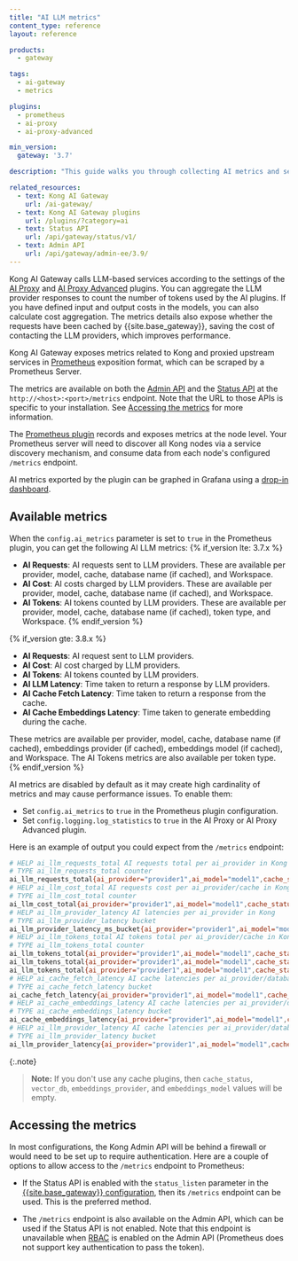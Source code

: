 ```yaml
---
title: "AI LLM metrics"
content_type: reference
layout: reference

products:
  - gateway

tags:
  - ai-gateway
  - metrics

plugins:
  - prometheus
  - ai-proxy
  - ai-proxy-advanced

min_version:
  gateway: '3.7'

description: "This guide walks you through collecting AI metrics and sending them to Prometheus."

related_resources:
  - text: Kong AI Gateway
    url: /ai-gateway/
  - text: Kong AI Gateway plugins
    url: /plugins/?category=ai
  - text: Status API
    url: /api/gateway/status/v1/
  - text: Admin API
    url: /api/gateway/admin-ee/3.9/
---
```


Kong AI Gateway calls LLM-based services according to the settings of the [AI Proxy](/plugins/ai-proxy/) and [AI Proxy Advanced](/plugins/ai-proxy-advanced/) plugins.
You can aggregate the LLM provider responses to count the number of tokens used by the AI plugins.
If you have defined input and output costs in the models, you can also calculate cost aggregation.
The metrics details also expose whether the requests have been cached by {{site.base_gateway}}, saving the cost of contacting the LLM providers, which improves performance.

Kong AI Gateway exposes metrics related to Kong and proxied upstream services in 
[Prometheus](https://prometheus.io/docs/introduction/overview/) 
exposition format, which can be scraped by a Prometheus Server.

The metrics are available on both the [Admin API](/api/gateway/admin-ee/) and the 
[Status API](/api/gateway/status/)  at the `http://<host>:<port>/metrics` endpoint. 
Note that the URL to those APIs is specific to your
installation. See [Accessing the metrics](#accessing-the-metrics) for more information.

The [Prometheus plugin](/plugins/prometheus/) records and exposes metrics at the node level. Your Prometheus
server will need to discover all Kong nodes via a service discovery mechanism,
and consume data from each node's configured `/metrics` endpoint.

AI metrics exported by the plugin can be graphed in Grafana using a [drop-in
dashboard](https://grafana.com/grafana/dashboards/21162-kong-cx-ai/).

## Available metrics

When the `config.ai_metrics` parameter is set to `true` in the Prometheus plugin, you can get the following AI LLM metrics:
{% if_version lte: 3.7.x %}
- **AI Requests**: AI requests sent to LLM providers.
  These are available per provider, model, cache, database name (if cached), and Workspace.
- **AI Cost**: AI costs charged by LLM providers.
  These are available per provider, model, cache, database name (if cached), and Workspace.
- **AI Tokens**: AI tokens counted by LLM providers.
  These are available per provider, model, cache, database name (if cached), token type, and Workspace.
{% endif_version %}

{% if_version gte: 3.8.x %}
- **AI Requests**: AI request sent to LLM providers.
- **AI Cost**: AI cost charged by LLM providers.
- **AI Tokens**: AI tokens counted by LLM providers.
- **AI LLM Latency**: Time taken to return a response by LLM providers.
- **AI Cache Fetch Latency**: Time taken to return a response from the cache.
- **AI Cache Embeddings Latency**: Time taken to generate embedding during the cache.

These metrics are available per provider, model, cache, database name (if cached), embeddings provider (if cached), embeddings model (if cached), and Workspace. The AI Tokens metrics are also available per token type.
{% endif_version %}

AI metrics are disabled by default as it may create high cardinality of metrics and may
cause performance issues. To enable them:

* Set `config.ai_metrics` to `true` in the Prometheus plugin configuration.
* Set `config.logging.log_statistics` to `true` in the AI Proxy or AI Proxy Advanced plugin.

Here is an example of output you could expect from the `/metrics` endpoint:

```sh
# HELP ai_llm_requests_total AI requests total per ai_provider in Kong
# TYPE ai_llm_requests_total counter
ai_llm_requests_total{ai_provider="provider1",ai_model="model1",cache_status="hit",vector_db="redis",embeddings_provider="openai",embeddings_model="text-embedding-3-large",Workspace="workspace1"} 100
# HELP ai_llm_cost_total AI requests cost per ai_provider/cache in Kong
# TYPE ai_llm_cost_total counter
ai_llm_cost_total{ai_provider="provider1",ai_model="model1",cache_status="hit",vector_db="redis",embeddings_provider="openai",embeddings_model="text-embedding-3-large",Workspace="workspace1"} 50
# HELP ai_llm_provider_latency AI latencies per ai_provider in Kong
# TYPE ai_llm_provider_latency bucket
ai_llm_provider_latency_ms_bucket{ai_provider="provider1",ai_model="model1",cache_status="",vector_db="",embeddings_provider="",embeddings_model="",Workspace="workspace1",le="+Inf"} 2
# HELP ai_llm_tokens_total AI tokens total per ai_provider/cache in Kong
# TYPE ai_llm_tokens_total counter
ai_llm_tokens_total{ai_provider="provider1",ai_model="model1",cache_status="",vector_db="",embeddings_provider="",embeddings_model="",token_type="prompt_tokens",Workspace="workspace1"} 1000
ai_llm_tokens_total{ai_provider="provider1",ai_model="model1",cache_status="",vector_db="",embeddings_provider="",embeddings_model="",token_type="completion_tokens",Workspace="workspace1"} 2000
ai_llm_tokens_total{ai_provider="provider1",ai_model="model1",cache_status="hit",vector_db="redis",embeddings_provider="openai",embeddings_model="text-embedding-3-large",token_type="total_tokens",Workspace="workspace1"} 3000
# HELP ai_cache_fetch_latency AI cache latencies per ai_provider/database in Kong
# TYPE ai_cache_fetch_latency bucket
ai_cache_fetch_latency{ai_provider="provider1",ai_model="model1",cache_status="hit",vector_db="redis",embeddings_provider="openai",embeddings_model="text-embedding-3-large",Workspace="workspace1",le="+Inf"} 2
# HELP ai_cache_embeddings_latency AI cache latencies per ai_provider/database in Kong
# TYPE ai_cache_embeddings_latency bucket
ai_cache_embeddings_latency{ai_provider="provider1",ai_model="model1",cache_status="hit",vector_db="redis",embeddings_provider="openai",embeddings_model="text-embedding-3-large",Workspace="workspace1",le="+Inf"} 2
# HELP ai_llm_provider_latency AI cache latencies per ai_provider/database in Kong
# TYPE ai_llm_provider_latency bucket
ai_llm_provider_latency{ai_provider="provider1",ai_model="model1",cache_status="hit",vector_db="redis",embeddings_provider="openai",embeddings_model="text-embedding-3-large",Workspace="workspace1",le="+Inf"} 2
```

{:.note}
> **Note:** If you don't use any cache plugins, then `cache_status`, `vector_db`,
`embeddings_provider`, and `embeddings_model` values will be empty. 

## Accessing the metrics

In most configurations, the Kong Admin API will be behind a firewall or would
need to be set up to require authentication. Here are a couple of options to
allow access to the `/metrics` endpoint to Prometheus:


* If the Status API is enabled with the `status_listen` parameter in the [{{site.base_gateway}} configuration](/gateway/configuration/), 
then its `/metrics` endpoint can be used. This is the preferred method.

* The `/metrics` endpoint is also available on the Admin API, which can be used
if the Status API is not enabled. Note that this endpoint is unavailable
when [RBAC](/api/gateway/admin-ee/3.9/#/operations/get-rbac-users) is enabled on the
Admin API (Prometheus does not support key authentication to pass the token).


